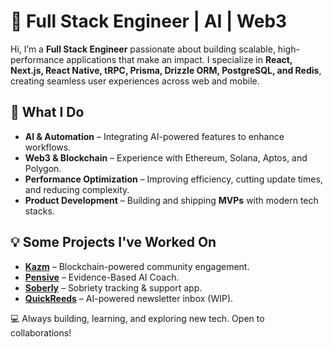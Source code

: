 # 🚀 Full Stack Engineer | AI | Web3 

Hi, I’m a **Full Stack Engineer** passionate about building scalable, high-performance applications that make an impact. I specialize in **React, Next.js, React Native, tRPC, Prisma, Drizzle ORM, PostgreSQL, and Redis**, creating seamless user experiences across web and mobile.  

## 🔹 What I Do  
- **AI & Automation** – Integrating AI-powered features to enhance workflows.  
- **Web3 & Blockchain** – Experience with Ethereum, Solana, Aptos, and Polygon.  
- **Performance Optimization** – Improving efficiency, cutting update times, and reducing complexity.  
- **Product Development** – Building and shipping **MVPs** with modern tech stacks.  

## 💡 Some Projects I've Worked On  
- **[Kazm](https://join.kazm.com/)** – Blockchain-powered community engagement.  
- **[Pensive](https://www.pensiveapp.com/)** – Evidence-Based AI Coach.
- **[Soberly](https://getsoberly.com/)** – Sobriety tracking & support app.  
- **[QuickReeds](https://quickreeds.com/)** – AI-powered newsletter inbox (WIP).  

💻 Always building, learning, and exploring new tech. Open to collaborations!  
